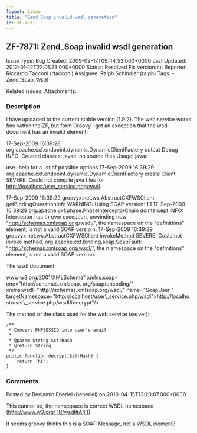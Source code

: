 ```yaml
---
layout: issue
title: "Zend_Soap invalid wsdl generation"
id: ZF-7871
---
```


ZF-7871: Zend\_Soap invalid wsdl generation
-------------------------------------------

 Issue Type: Bug Created: 2009-09-17T09:44:53.000+0000 Last Updated: 2012-01-12T22:01:23.000+0000 Status: Resolved Fix version(s): 
 Reporter:  Riccardo Tacconi (rtacconi)  Assignee:  Ralph Schindler (ralph)  Tags: - Zend\_Soap\_Wsdl
 
 Related issues: 
 Attachments: 
### Description

I have uploaded to the current stable version (1.9.2). The web service works fine within the ZF, but form Groovy I get an exception that the wsdl document has an invalid element:

17-Sep-2009 16:39:28 org.apache.cxf.endpoint.dynamic.DynamicClientFactory output Debug INFO: Created classes: javac: no source files Usage: javac

use -help for a list of possible options 17-Sep-2009 16:39:29 org.apache.cxf.endpoint.dynamic.DynamicClientFactory create Client SEVERE: Could not compile java files for [http://localhost/user\_service.php/wsdl](http://localhost/user_service.php/wsdl).

17-Sep-2009 16:39:29 groovyx.net.ws.AbstractCXFWSClient getBindingOperationInfo WARNING: Using SOAP version: 1.1 17-Sep-2009 16:39:29 org.apache.cxf.phase.PhaseInterceptorChain doIntercept INFO: Interceptor has thrown exception, unwinding now "http://schemas.xmlsoap.or g/wsdl/", the namespace on the "definitions" element, is not a valid SOAP versio n. 17-Sep-2009 16:39:29 groovyx.net.ws.AbstractCXFWSClient invokeMethod SEVERE: Could not invoke method. org.apache.cxf.binding.soap.SoapFault: "http://schemas.xmlsoap.org/wsdl/", the n amespace on the "definitions" element, is not a valid SOAP version.

The wsdl document:

<?xml version="1.0"?> www.w3.org/2001/XMLSchema" xmlns:soap-enc="http://schemas.xmlsoap. org/soap/encoding/" xmlns:wsdl="http://schemas.xmlsoap.org/wsdl/" name="SoapUser " targetNamespace="http://localhost/user\_service.php/wsdl">http://localhost/user\_service.php/wsdl#decrypt"/>

The method of the class used for the web service (server):

 
    /**
     * Convert PHPSESSID into user's email
     *
     * @param String $strHash
     * @return String
     */
    public function decrypt($strHash) {
        return 'hi';
    }


 

 

### Comments

Posted by Benjamin Eberlei (beberlei) on 2010-04-15T13:20:07.000+0000

This cannot be, the namespace is correct WSDL namespace (<http://www.w3.org/TR/wsdl#A4.1>).

It seems groovy thinks this is a SOAP Message, not a WSDL element?

 

 